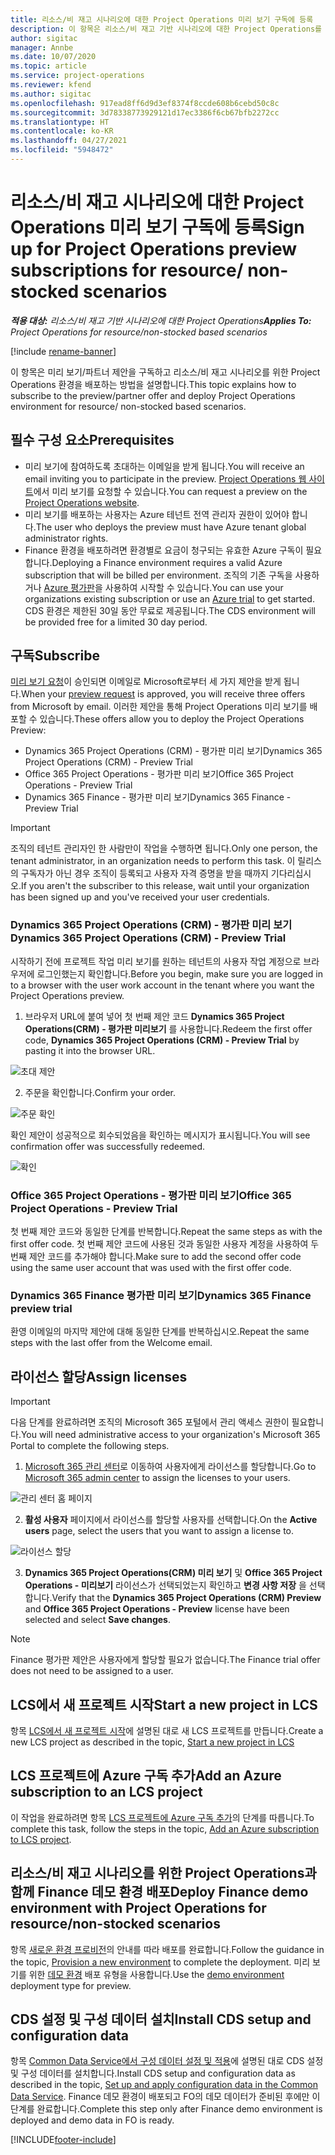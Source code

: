 ```yaml
---
title: 리소스/비 재고 시나리오에 대한 Project Operations 미리 보기 구독에 등록
description: 이 항목은 리소스/비 재고 기반 시나리오에 대한 Project Operations를 구독하고 배포하는 방법에 대한 정보를 제공합니다.
author: sigitac
manager: Annbe
ms.date: 10/07/2020
ms.topic: article
ms.service: project-operations
ms.reviewer: kfend
ms.author: sigitac
ms.openlocfilehash: 917ead8ff6d9d3ef8374f8ccde608b6cebd50c8c
ms.sourcegitcommit: 3d78338773929121d17ec3386f6cb67bfb2272cc
ms.translationtype: HT
ms.contentlocale: ko-KR
ms.lasthandoff: 04/27/2021
ms.locfileid: "5948472"
---
```

# <a name="sign-up-for-project-operations-preview-subscriptions-for-resource-non-stocked-scenarios"></a><span data-ttu-id="6c53d-103">리소스/비 재고 시나리오에 대한 Project Operations 미리 보기 구독에 등록</span><span class="sxs-lookup"><span data-stu-id="6c53d-103">Sign up for Project Operations preview subscriptions for resource/ non-stocked scenarios</span></span>

<span data-ttu-id="6c53d-104">_**적용 대상:** 리소스/비 재고 기반 시나리오에 대한 Project Operations_</span><span class="sxs-lookup"><span data-stu-id="6c53d-104">_**Applies To:** Project Operations for resource/non-stocked based scenarios_</span></span>

[!include [rename-banner](~/includes/cc-data-platform-banner.md)]

<span data-ttu-id="6c53d-105">이 항목은 미리 보기/파트너 제안을 구독하고 리소스/비 재고 시나리오를 위한 Project Operations 환경을 배포하는 방법을 설명합니다.</span><span class="sxs-lookup"><span data-stu-id="6c53d-105">This topic explains how to subscribe to the preview/partner offer and deploy Project Operations environment for resource/ non-stocked based scenarios.</span></span>

## <a name="prerequisites"></a><span data-ttu-id="6c53d-106">필수 구성 요소</span><span class="sxs-lookup"><span data-stu-id="6c53d-106">Prerequisites</span></span>

- <span data-ttu-id="6c53d-107">미리 보기에 참여하도록 초대하는 이메일을 받게 됩니다.</span><span class="sxs-lookup"><span data-stu-id="6c53d-107">You will receive an email inviting you to participate in the preview.</span></span> <span data-ttu-id="6c53d-108">[Project Operations 웹 사이트](https://dynamics.microsoft.com/en-us/project-operations/overview/)에서 미리 보기를 요청할 수 있습니다.</span><span class="sxs-lookup"><span data-stu-id="6c53d-108">You can request a preview on the [Project Operations website](https://dynamics.microsoft.com/en-us/project-operations/overview/).</span></span>
- <span data-ttu-id="6c53d-109">미리 보기를 배포하는 사용자는 Azure 테넌트 전역 관리자 권한이 있어야 합니다.</span><span class="sxs-lookup"><span data-stu-id="6c53d-109">The user who deploys the preview must have Azure tenant global administrator rights.</span></span>
- <span data-ttu-id="6c53d-110">Finance 환경을 배포하려면 환경별로 요금이 청구되는 유효한 Azure 구독이 필요합니다.</span><span class="sxs-lookup"><span data-stu-id="6c53d-110">Deploying a Finance environment requires a valid Azure subscription that will be billed per environment.</span></span> <span data-ttu-id="6c53d-111">조직의 기존 구독을 사용하거나 [Azure 평가판](https://azure.microsoft.com/en-us/free/)을 사용하여 시작할 수 있습니다.</span><span class="sxs-lookup"><span data-stu-id="6c53d-111">You can use your organizations existing subscription or use an [Azure trial](https://azure.microsoft.com/en-us/free/) to get started.</span></span> <span data-ttu-id="6c53d-112">CDS 환경은 제한된 30일 동안 무료로 제공됩니다.</span><span class="sxs-lookup"><span data-stu-id="6c53d-112">The CDS environment will be provided free for a limited 30 day period.</span></span>

## <a name="subscribe"></a><span data-ttu-id="6c53d-113">구독</span><span class="sxs-lookup"><span data-stu-id="6c53d-113">Subscribe</span></span>

<span data-ttu-id="6c53d-114">[미리 보기 요청](https://forms.office.com/FormsPro/Pages/ResponsePage.aspx?id=v4j5cvGGr0GRqy180BHbR56j8lZs0FdAvwT75_WNFyxUMkRDV1NYQU5TNjE2VjhKOVBUNVg2R0s1NC4u)이 승인되면 이메일로 Microsoft로부터 세 가지 제안을 받게 됩니다.</span><span class="sxs-lookup"><span data-stu-id="6c53d-114">When your [preview request](https://forms.office.com/FormsPro/Pages/ResponsePage.aspx?id=v4j5cvGGr0GRqy180BHbR56j8lZs0FdAvwT75_WNFyxUMkRDV1NYQU5TNjE2VjhKOVBUNVg2R0s1NC4u) is approved, you will receive three offers from Microsoft by email.</span></span> <span data-ttu-id="6c53d-115">이러한 제안을 통해 Project Operations 미리 보기를 배포할 수 있습니다.</span><span class="sxs-lookup"><span data-stu-id="6c53d-115">These offers allow you to deploy the Project Operations Preview:</span></span>

- <span data-ttu-id="6c53d-116">Dynamics 365 Project Operations (CRM) - 평가판 미리 보기</span><span class="sxs-lookup"><span data-stu-id="6c53d-116">Dynamics 365 Project Operations (CRM) - Preview Trial</span></span>
- <span data-ttu-id="6c53d-117">Office 365 Project Operations - 평가판 미리 보기</span><span class="sxs-lookup"><span data-stu-id="6c53d-117">Office 365 Project Operations - Preview Trial</span></span>
- <span data-ttu-id="6c53d-118">Dynamics 365 Finance - 평가판 미리 보기</span><span class="sxs-lookup"><span data-stu-id="6c53d-118">Dynamics 365 Finance - Preview Trial</span></span>

> [!IMPORTANT]
> <span data-ttu-id="6c53d-119">조직의 테넌트 관리자인 한 사람만이 작업을 수행하면 됩니다.</span><span class="sxs-lookup"><span data-stu-id="6c53d-119">Only one person, the tenant administrator, in an organization needs to perform this task.</span></span> <span data-ttu-id="6c53d-120">이 릴리스의 구독자가 아닌 경우 조직이 등록되고 사용자 자격 증명을 받을 때까지 기다리십시오.</span><span class="sxs-lookup"><span data-stu-id="6c53d-120">If you aren't the subscriber to this release, wait until your organization has been signed up and you've received your user credentials.</span></span>

### <a name="dynamics-365-project-operations-crm---preview-trial"></a><span data-ttu-id="6c53d-121">Dynamics 365 Project Operations (CRM) - 평가판 미리 보기</span><span class="sxs-lookup"><span data-stu-id="6c53d-121">Dynamics 365 Project Operations (CRM) - Preview Trial</span></span> 

<span data-ttu-id="6c53d-122">시작하기 전에 프로젝트 작업 미리 보기를 원하는 테넌트의 사용자 작업 계정으로 브라우저에 로그인했는지 확인합니다.</span><span class="sxs-lookup"><span data-stu-id="6c53d-122">Before you begin, make sure you are logged in to a browser with the user work account in the tenant where you want the Project Operations preview.</span></span>

1. <span data-ttu-id="6c53d-123">브라우저 URL에 붙여 넣어 첫 번째 제안 코드 **Dynamics 365 Project Operations(CRM) - 평가판 미리보기** 를 사용합니다.</span><span class="sxs-lookup"><span data-stu-id="6c53d-123">Redeem the first offer code, **Dynamics 365 Project Operations (CRM) - Preview Trial** by pasting it into the browser URL.</span></span>

![초대 제안](./media/16RedeemFirstOfferNew.png)

2. <span data-ttu-id="6c53d-125">주문을 확인합니다.</span><span class="sxs-lookup"><span data-stu-id="6c53d-125">Confirm your order.</span></span>

![주문 확인](./media/17ConfirmOrderNew.png)

<span data-ttu-id="6c53d-127">확인 제안이 성공적으로 회수되었음을 확인하는 메시지가 표시됩니다.</span><span class="sxs-lookup"><span data-stu-id="6c53d-127">You will see confirmation offer was successfully redeemed.</span></span>

![확인](./media/18OrderConfirmationNew.png)

### <a name="office-365-project-operations---preview-trial"></a><span data-ttu-id="6c53d-129">Office 365 Project Operations - 평가판 미리 보기</span><span class="sxs-lookup"><span data-stu-id="6c53d-129">Office 365 Project Operations - Preview Trial</span></span>

<span data-ttu-id="6c53d-130">첫 번째 제안 코드와 동일한 단계를 반복합니다.</span><span class="sxs-lookup"><span data-stu-id="6c53d-130">Repeat the same steps as with the first offer code.</span></span> <span data-ttu-id="6c53d-131">첫 번째 제안 코드에 사용된 것과 동일한 사용자 계정을 사용하여 두 번째 제안 코드를 추가해야 합니다.</span><span class="sxs-lookup"><span data-stu-id="6c53d-131">Make sure to add the second offer code using the same user account that was used with the first offer code.</span></span>

### <a name="dynamics-365-finance-preview-trial"></a><span data-ttu-id="6c53d-132">Dynamics 365 Finance 평가판 미리 보기</span><span class="sxs-lookup"><span data-stu-id="6c53d-132">Dynamics 365 Finance preview trial</span></span>

<span data-ttu-id="6c53d-133">환영 이메일의 마지막 제안에 대해 동일한 단계를 반복하십시오.</span><span class="sxs-lookup"><span data-stu-id="6c53d-133">Repeat the same steps with the last offer from the Welcome email.</span></span>

## <a name="assign-licenses"></a><span data-ttu-id="6c53d-134">라이선스 할당</span><span class="sxs-lookup"><span data-stu-id="6c53d-134">Assign licenses</span></span>

> [!IMPORTANT]
> <span data-ttu-id="6c53d-135">다음 단계를 완료하려면 조직의 Microsoft 365 포털에서 관리 액세스 권한이 필요합니다.</span><span class="sxs-lookup"><span data-stu-id="6c53d-135">You will need administrative access to your organization's Microsoft 365 Portal to complete the following steps.</span></span>

1. <span data-ttu-id="6c53d-136">[Microsoft 365 관리 센터](https://portal.office.com/)로 이동하여 사용자에게 라이선스를 할당합니다.</span><span class="sxs-lookup"><span data-stu-id="6c53d-136">Go to [Microsoft 365 admin center](https://portal.office.com/) to assign the licenses to your users.</span></span>

![관리 센터 홈 페이지](./media/14AdminPortal.png)

2. <span data-ttu-id="6c53d-138">**활성 사용자** 페이지에서 라이선스를 할당할 사용자를 선택합니다.</span><span class="sxs-lookup"><span data-stu-id="6c53d-138">On the **Active users** page, select the users that you want to assign a license to.</span></span>

![라이선스 할당](./media/15AssignLicenses.png)

3. <span data-ttu-id="6c53d-140">**Dynamics 365 Project Operations(CRM) 미리 보기** 및 **Office 365 Project Operations - 미리보기** 라이선스가 선택되었는지 확인하고 **변경 사항 저장** 을 선택합니다.</span><span class="sxs-lookup"><span data-stu-id="6c53d-140">Verify that the **Dynamics 365 Project Operations (CRM) Preview** and **Office 365 Project Operations - Preview** license have been selected and select **Save changes**.</span></span>

> [!NOTE]
> <span data-ttu-id="6c53d-141">Finance 평가판 제안은 사용자에게 할당할 필요가 없습니다.</span><span class="sxs-lookup"><span data-stu-id="6c53d-141">The Finance trial offer does not need to be assigned to a user.</span></span>

## <a name="start-a-new-project-in-lcs"></a><span data-ttu-id="6c53d-142">LCS에서 새 프로젝트 시작</span><span class="sxs-lookup"><span data-stu-id="6c53d-142">Start a new project in LCS</span></span>

<span data-ttu-id="6c53d-143">항목 [LCS에서 새 프로젝트 시작](create-lcs-project.md)에 설명된 대로 새 LCS 프로젝트를 만듭니다.</span><span class="sxs-lookup"><span data-stu-id="6c53d-143">Create a new LCS project as described in the topic, [Start a new project in LCS](create-lcs-project.md)</span></span>

## <a name="add-an-azure-subscription-to-an-lcs-project"></a><span data-ttu-id="6c53d-144">LCS 프로젝트에 Azure 구독 추가</span><span class="sxs-lookup"><span data-stu-id="6c53d-144">Add an Azure subscription to an LCS project</span></span>

<span data-ttu-id="6c53d-145">이 작업을 완료하려면 항목 [LCS 프로젝트에 Azure 구독 추가](resource-add-azure-subscription-lcs-project.md)의 단계를 따릅니다.</span><span class="sxs-lookup"><span data-stu-id="6c53d-145">To complete this task, follow the steps in the topic, [Add an Azure subscription to LCS project](resource-add-azure-subscription-lcs-project.md).</span></span>

## <a name="deploy-finance-demo-environment-with-project-operations-for-resourcenon-stocked-scenarios"></a><span data-ttu-id="6c53d-146">리소스/비 재고 시나리오를 위한 Project Operations과 함께 Finance 데모 환경 배포</span><span class="sxs-lookup"><span data-stu-id="6c53d-146">Deploy Finance demo environment with Project Operations for resource/non-stocked scenarios</span></span>

<span data-ttu-id="6c53d-147">항목 [새로운 환경 프로비전](resource-provision-new-environment.md)의 안내를 따라 배포를 완료합니다.</span><span class="sxs-lookup"><span data-stu-id="6c53d-147">Follow the guidance in the topic, [Provision a new environment](resource-provision-new-environment.md) to complete the deployment.</span></span> <span data-ttu-id="6c53d-148">미리 보기를 위한 [데모 환경](/dynamics365/fin-ops-core/dev-itpro/deployment/deploy-demo-environment) 배포 유형을 사용합니다.</span><span class="sxs-lookup"><span data-stu-id="6c53d-148">Use the [demo environment](/dynamics365/fin-ops-core/dev-itpro/deployment/deploy-demo-environment) deployment type for preview.</span></span> 

## <a name="install-cds-setup-and-configuration-data"></a><span data-ttu-id="6c53d-149">CDS 설정 및 구성 데이터 설치</span><span class="sxs-lookup"><span data-stu-id="6c53d-149">Install CDS setup and configuration data</span></span>

<span data-ttu-id="6c53d-150">항목 [Common Data Service에서 구성 데이터 설정 및 적용](resource-apply-pro-setup-config-data.md)에 설명된 대로 CDS 설정 및 구성 데이터를 설치합니다.</span><span class="sxs-lookup"><span data-stu-id="6c53d-150">Install CDS setup and configuration data as described in the topic, [Set up and apply configuration data in the Common Data Service](resource-apply-pro-setup-config-data.md).</span></span>
<span data-ttu-id="6c53d-151">Finance 데모 환경이 배포되고 FO의 데모 데이터가 준비된 후에만 이 단계를 완료합니다.</span><span class="sxs-lookup"><span data-stu-id="6c53d-151">Complete this step only after Finance demo environment is deployed and demo data in FO is ready.</span></span>


[!INCLUDE[footer-include](../includes/footer-banner.md)]